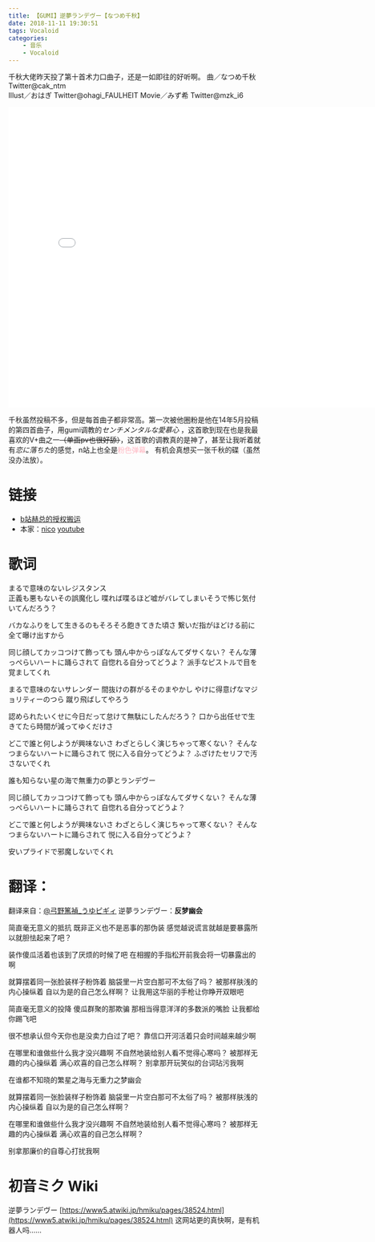 ```yaml
---
title: 【GUMI】逆夢ランデヴー【なつめ千秋】
date: 2018-11-11 19:30:51
tags: Vocaloid
categories: 
    - 音乐
    - Vocaloid
---
```

千秋大佬昨天投了第十首术力口曲子，还是一如即往的好听啊。
曲／なつめ千秋 Twitter@cak_ntm  
Illust／おはぎ Twitter@ohagi_FAULHEIT 
Movie／みず希 Twitter@mzk_i6
<!--more-->

<iframe width="800" height="600" src="//player.bilibili.com/player.html?aid=35691843&cid=62606121&page=1" scrolling="no" border="0" frameborder="no" framespacing="0" allowfullscreen="true"> </iframe>

千秋虽然投稿不多，但是每首曲子都非常高。第一次被他圈粉是他在14年5月投稿的第四首曲子，用gumi调教的*センチメンタルな愛慕心* ，这首歌到现在也是我最喜欢的V+曲之一~~（单画pv也很好舔）~~，这首歌的调教真的是神了，甚至让我听着就有*恋に落ちた*的感觉，n站上也全是<font color=#FFB6C1>粉色弹幕</font>。
有机会真想买一张千秋的碟（虽然没办法放）。

# 链接
- [b站赫总的授权搬运](https://www.bilibili.com/video/av35691843)
- 本家：[nico](https://www.nicovideo.jp/watch/sm34149279)   [youtube](https://www.youtube.com/watch?v=WpsFD6fAMDU)

# 歌词
まるで意味のないレジスタンス          
正義も悪もないその誤魔化し 
喋れば喋るほど嘘がバレてしまいそうで怖じ気付いてんだろう？ 

バカなふりをして生きるのもそろそろ飽きてきた頃さ 
繋いだ指がほどける前に全て曝け出すから 

同じ顔してカッコつけて飾っても 
頭ん中からっぽなんてダサくない？ 
そんな薄っぺらいハートに踊らされて 
自惚れる自分ってどうよ？ 
派手なピストルで目を覚ましてくれ 

まるで意味のないサレンダー 
間抜けの群がるそのまやかし 
やけに得意げなマジョリティーのつら 蹴り飛ばしてやろう 

認められたいくせに今日だって怠けて無駄にしたんだろう？ 
口から出任せで生きてたら時間が減ってゆくだけさ 

どこで誰と何しようが興味ないさ 
わざとらしく演じちゃって寒くない？ 
そんなつまらないハートに踊らされて 
悦に入る自分ってどうよ？ 
ふざけたセリフで汚さないでくれ 

誰も知らない星の海で無重力の夢とランデヴー 

同じ顔してカッコつけて飾っても 
頭ん中からっぽなんてダサくない？ 
そんな薄っぺらいハートに踊らされて 
自惚れる自分ってどうよ？ 

どこで誰と何しようが興味ないさ 
わざとらしく演じちゃって寒くない？ 
そんなつまらないハートに踊らされて 
悦に入る自分ってどうよ？ 

安いプライドで邪魔しないでくれ

# 翻译：
翻译来自：[@弓野篤禎_うゆピギィ](https://space.bilibili.com/19813002/)
逆夢ランデヴー：**反梦幽会**

简直毫无意义的抵抗
既非正义也不是恶事的那伪装
感觉越说谎言就越是要暴露所以就胆怯起来了吧？

装作傻瓜活着也该到了厌烦的时候了吧
在相握的手指松开前我会将一切暴露出的啊

就算摆着同一张脸装样子粉饰着
脑袋里一片空白那可不太俗了吗？
被那样肤浅的内心操纵着
自以为是的自己怎么样啊？
让我用这华丽的手枪让你睁开双眼吧

简直毫无意义的投降
傻瓜群聚的那欺骗
那相当得意洋洋的多数派的嘴脸 让我都给你踢飞吧

很不想承认但今天你也是没卖力白过了吧？
靠信口开河活着只会时间越来越少啊

在哪里和谁做些什么我才没兴趣啊
不自然地装给别人看不觉得心寒吗？
被那样无趣的内心操纵着
满心欢喜的自己怎么样啊？
别拿那开玩笑似的台词玷污我啊

在谁都不知晓的繁星之海与无重力之梦幽会

就算摆着同一张脸装样子粉饰着
脑袋里一片空白那可不太俗了吗？
被那样肤浅的内心操纵着
自以为是的自己怎么样啊？

在哪里和谁做些什么我才没兴趣啊
不自然地装给别人看不觉得心寒吗？
被那样无趣的内心操纵着
满心欢喜的自己怎么样啊？

别拿那廉价的自尊心打扰我啊

# 初音ミク Wiki
逆夢ランデヴー
[https://www5.atwiki.jp/hmiku/pages/38524.html](https://www5.atwiki.jp/hmiku/pages/38524.html)
这网站更的真快啊，是有机器人吗……
